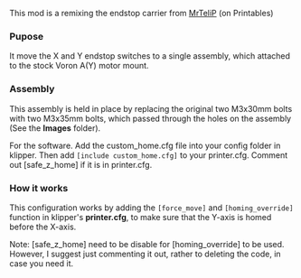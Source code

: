 This mod is a remixing the endstop carrier from [MrTeliP](https://www.printables.com/model/325765-voron-24r2-pg7-cable-gland-and-endstop) (on Printables)

### Pupose
It move the X and Y endstop switches to a single assembly, which attached to the stock Voron A(Y) motor mount. 

### Assembly
This assembly is held in place by replacing the original two M3x30mm bolts with two M3x35mm bolts, which passed through the holes on the assembly (See the **Images** folder).

For the software. Add the custom_home.cfg file into your config folder in klipper. Then add `[include custom_home.cfg]` to your printer.cfg. Comment out [safe_z_home] if it is in printer.cfg.

### How it works
This configuration works by adding the `[force_move]` and `[homing_override]` function in klipper's **printer.cfg**, to make sure that the Y-axis is homed before the X-axis.

Note: [safe_z_home] need to be disable for [homing_override] to be used. However, I suggest just commenting it out, rather to deleting the code, in case you need it.
